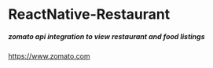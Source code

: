 # ReactNative-Restaurant
##### zomato api integration to view restaurant and food listings

https://www.zomato.com
